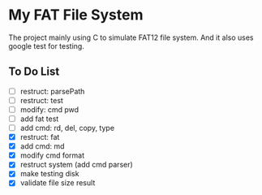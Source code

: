 # My FAT File System

The project mainly using C to simulate FAT12 file system. And it also uses google test for testing.

## To Do List

- [ ] restruct: parsePath
- [ ] restruct: test
- [ ] modify: cmd pwd
- [ ] add fat test
- [ ] add cmd: rd, del, copy, type
- [x] restruct: fat
- [x] add cmd: md
- [x] modify cmd format
- [x] restruct system (add cmd parser)
- [x] make testing disk
- [x] validate file size result
